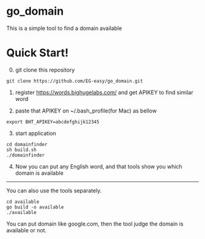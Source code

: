 # go_domain
This is a simple tool to find a domain available 


# Quick Start!
0. git clone this repository
```ruby:~
git clone https://github.com/EG-easy/go_domain.git
```
1. register https://words.bighugelabs.com/ and get APIKEY to find similar word

2. paste that APIKEY on ~/.bash_profile(for Mac) as bellow
```ruby:~
export BHT_APIKEY=abcdefghijk12345
```
3. start application
```ruby:~
cd domainfinder
sh build.sh
./domainfinder
```

4. Now you can put any English word, and that tools show you which domain is available


--------------------------------------------------------------------------------

You can also use the tools separately.
```ruby:~
cd available
go build -o available
./available
```
You can put domain like google.com, then the tool judge the domain is available or not.



